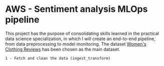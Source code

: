 # AWS - Sentiment analysis MLOps pipeline

This project has the purpose of consolidating skills learned in the practical data science specialization, in which I will create an end-to-end pipeline, from data preprocessing to model monitoring. The dataset [Women's Clothing Reviews](https://www.kaggle.com/nicapotato/womens-ecommerce-clothing-reviews) has been chosen as the main dataset.

    1 - Fetch and clean the data (ingest_transform)
